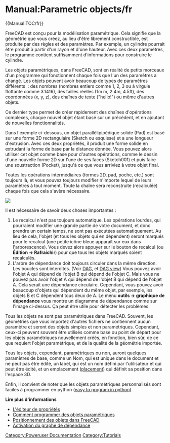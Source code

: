 # Manual:Parametric objects/fr






{{Manual:TOC/fr}}

FreeCAD est conçu pour la modélisation paramétrique. Cela signifie que la géométrie que vous créez, au lieu d\'être librement constructible, est produite par des règles et des paramètres. Par exemple, un cylindre pourrait être produit à partir d\'un rayon et d\'une hauteur. Avec ces deux paramètres, le programme contient suffisamment d\'informations pour construire le cylindre.

Les objets paramétriques, dans FreeCAD, sont en réalité de petits morceaux d\'un programme qui fonctionnent chaque fois que l\'un des paramètres a changé. Les objets peuvent avoir beaucoup de types de paramètres différents  : des nombres (nombres entiers comme 1, 2, 3 ou à virgule flottante comme 3.1416), des tailles réelles (1m m, 2.4m, 4.5ft), des coordonnées (x, y, z), des chaînes de texte (\"hello!\") ou même d'autres objets.

Ce dernier type permet de créer rapidement des chaînes d\'opérations complexes, chaque nouvel objet étant basé sur un précédent, et en ajoutant de nouvelles fonctionnalités.

Dans l\'exemple ci-dessous, un objet parallélipipédique solide (Pad) est basé sur une forme 2D rectangulaire (Sketch ou esquisse) et a une longueur d\'extrusion. Avec ces deux propriétés, il produit une forme solide en extrudant la forme de base par la distance donnée. Vous pouvez alors utiliser cet objet comme base pour d\'autres opérations, comme le dessin d\'une nouvelle forme 2D sur l\'une de ses faces (Sketch001) et puis faire une soustraction (Pocket), jusqu\'à ce que vous arriviez à votre objet final.

Toutes les opérations intermédiaires (formes 2D, pad, poche, etc.) sont toujours là, et vous pouvez toujours modifier n\'importe lequel de leurs paramètres à tout moment. Toute la chaîne sera reconstruite (recalculée) chaque fois que cela s\'avère nécessaire.

![](images/Parametric_objects.jpg )

Il est nécessaire de savoir deux choses importantes :

1.  Le recalcul n\'est pas toujours automatique. Les opérations lourdes, qui pourraient modifier une grande partie de votre document, et donc prendre un certain temps, ne sont pas exécutées automatiquement. Au lieu de cela, l\'objet (et tous les objets qui en dépendent) seront marqués pour le recalcul (une petite icône bleue apparaît sur eux dans l\'arborescence). Vous devez alors appuyer sur le bouton de recalcul (ou **Édition -> Rafraichir**) pour que tous les objets marqués soient recalculés.
2.  L\'arbre de dépendance doit toujours circuler dans la même direction. Les boucles sont interdites. (Voir [DAG](Glossary#Directed_Acyclic_Graph.md), et [DAG view](DAG_view/fr.md)) Vous pouvez avoir l\'objet A qui dépend de l\'objet B qui dépend de l\'objet C. Mais vous ne pouvez pas avoir l\'objet A qui dépend de l\'objet B qui dépend de l\'objet A. Cela serait une dépendance circulaire. Cependant, vous pouvez avoir beaucoup d\'objets qui dépendent du même objet, par exemple, les objets B et C dépendent tous deux de A. Le menu **outils → graphique de dépendance** vous montre un diagramme de dépendance comme sur l\'image ci-dessus. Ça peut être utile pour détecter les problèmes.

Tous les objets ne sont pas paramétriques dans FreeCAD. Souvent, les géométries que vous importez d\'autres fichiers ne contiennent aucun paramètre et seront des objets simples et non paramétriques. Cependant, ceux-ci peuvent souvent être utilisés comme base ou point de départ pour les objets paramétriques nouvellement créés, en fonction, bien sûr, de ce que requiert l\'objet paramétrique, et de la qualité de la géométrie importée.

Tous les objets, cependant, paramétriques ou non, auront quelques paramètres de base, comme un Nom, qui est unique dans le document et ne peut pas être édité, un label, qui est un nom défini par l'utilisateur et qui peut être édité, et un emplacement ([placement](placement.md)) qui définit sa position dans l\'espace 3D.

Enfin, il convient de noter que les objets paramétriques personnalisés sont faciles à programmer en python ([easy to program in python](Scripted_objects.md)).

**Lire plus d\'informations**

-   [L\'éditeur de propriétés](Property_editor/fr.md)
-   [Comment programmer des objets paramétriques](Scripted_objects/fr.md)
-   [Positionnement des objets dans FreeCAD](Placement/fr.md)
-   [Activation du graphe de dépendance](Std_DependencyGraph/fr.md)




[Category:Poweruser Documentation](Category:Poweruser_Documentation.md) [Category:Tutorials](Category:Tutorials.md)
